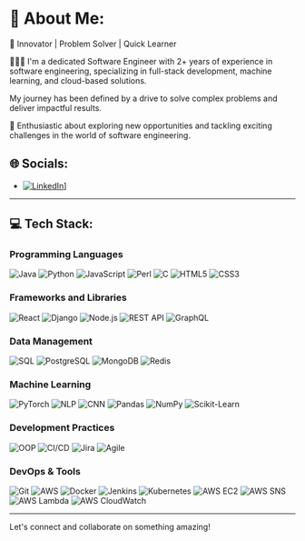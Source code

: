 # 💫 About Me:
🚀 Innovator | Problem Solver | Quick Learner

👨🏻‍💻 I'm a dedicated Software Engineer with 2+ years of experience in software engineering, specializing in full-stack development, machine learning, and cloud-based solutions.

My journey has been defined by a drive to solve complex problems and deliver impactful results.

🌟 Enthusiastic about exploring new opportunities and tackling exciting challenges in the world of software engineering.
## 🌐 Socials:
- [![LinkedIn](https://img.shields.io/badge/LinkedIn-0A66C2?style=for-the-badge&logo=linkedin&logoColor=white)](https://www.linkedin.com/in/viswapujithasuresh/)]
---

## 💻 Tech Stack:

### Programming Languages
![Java](https://img.shields.io/badge/Java-007396?style=for-the-badge&logo=java&logoColor=white)
![Python](https://img.shields.io/badge/Python-3776AB?style=for-the-badge&logo=python&logoColor=white)
![JavaScript](https://img.shields.io/badge/JavaScript-323330?style=for-the-badge&logo=javascript&logoColor=F7DF1E)
![Perl](https://img.shields.io/badge/Perl-39457E?style=for-the-badge&logo=perl&logoColor=white)
![C](https://img.shields.io/badge/C-00599C?style=for-the-badge&logo=c&logoColor=white)
![HTML5](https://img.shields.io/badge/HTML5-E34F26?style=for-the-badge&logo=html5&logoColor=white)
![CSS3](https://img.shields.io/badge/CSS3-1572B6?style=for-the-badge&logo=css3&logoColor=white)

### Frameworks and Libraries
![React](https://img.shields.io/badge/React-20232A?style=for-the-badge&logo=react&logoColor=61DAFB)
![Django](https://img.shields.io/badge/Django-092E20?style=for-the-badge&logo=django&logoColor=white)
![Node.js](https://img.shields.io/badge/Node.js-339933?style=for-the-badge&logo=nodedotjs&logoColor=white)
![REST API](https://img.shields.io/badge/REST-02569B?style=for-the-badge&logo=rest&logoColor=white)
![GraphQL](https://img.shields.io/badge/GraphQL-E10098?style=for-the-badge&logo=graphql&logoColor=white)

### Data Management
![SQL](https://img.shields.io/badge/SQL-003B57?style=for-the-badge&logo=postgresql&logoColor=white)
![PostgreSQL](https://img.shields.io/badge/PostgreSQL-336791?style=for-the-badge&logo=postgresql&logoColor=white)
![MongoDB](https://img.shields.io/badge/MongoDB-47A248?style=for-the-badge&logo=mongodb&logoColor=white)
![Redis](https://img.shields.io/badge/Redis-DC382D?style=for-the-badge&logo=redis&logoColor=white)

### Machine Learning
![PyTorch](https://img.shields.io/badge/PyTorch-EE4C2C?style=for-the-badge&logo=pytorch&logoColor=white)
![NLP](https://img.shields.io/badge/NLP-5E5C5C?style=for-the-badge&logo=databricks&logoColor=white)
![CNN](https://img.shields.io/badge/Convolutional%20Neural%20Network-FF6F00?style=for-the-badge&logo=tensorflow&logoColor=white)
![Pandas](https://img.shields.io/badge/Pandas-150458?style=for-the-badge&logo=pandas&logoColor=white)
![NumPy](https://img.shields.io/badge/NumPy-013243?style=for-the-badge&logo=numpy&logoColor=white)
![Scikit-Learn](https://img.shields.io/badge/Scikit%20Learn-F7931E?style=for-the-badge&logo=scikitlearn&logoColor=white)

### Development Practices
![OOP](https://img.shields.io/badge/Object%20Oriented%20Programming-4B0082?style=for-the-badge)
![CI/CD](https://img.shields.io/badge/CI%2FCD-4285F4?style=for-the-badge&logo=googlecloud&logoColor=white)
![Jira](https://img.shields.io/badge/Jira-0052CC?style=for-the-badge&logo=jira&logoColor=white)
![Agile](https://img.shields.io/badge/Agile-0277BD?style=for-the-badge)

### DevOps & Tools
![Git](https://img.shields.io/badge/Git-F05032?style=for-the-badge&logo=git&logoColor=white)
![AWS](https://img.shields.io/badge/Amazon%20AWS-FF9900?style=for-the-badge&logo=amazonaws&logoColor=white)
![Docker](https://img.shields.io/badge/Docker-2496ED?style=for-the-badge&logo=docker&logoColor=white)
![Jenkins](https://img.shields.io/badge/Jenkins-D24939?style=for-the-badge&logo=jenkins&logoColor=white)
![Kubernetes](https://img.shields.io/badge/Kubernetes-326CE5?style=for-the-badge&logo=kubernetes&logoColor=white)
![AWS EC2](https://img.shields.io/badge/Amazon%20EC2-FF9900?style=for-the-badge&logo=amazonaws&logoColor=white)
![AWS SNS](https://img.shields.io/badge/AWS%20SNS-232F3E?style=for-the-badge&logo=amazonsns&logoColor=white)
![AWS Lambda](https://img.shields.io/badge/AWS%20Lambda-FF9900?style=for-the-badge&logo=awslambda&logoColor=white)
![AWS CloudWatch](https://img.shields.io/badge/AWS%20CloudWatch-FF4F8B?style=for-the-badge&logo=amazoncloudwatch&logoColor=white)

---

Let's connect and collaborate on something amazing!
